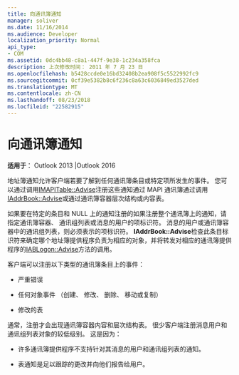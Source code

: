 ```yaml
---
title: 向通讯簿通知
manager: soliver
ms.date: 11/16/2014
ms.audience: Developer
localization_priority: Normal
api_type:
- COM
ms.assetid: 0dc4bb48-c8a1-447f-9e38-1c234a358fca
description: 上次修改时间： 2011 年 7 月 23 日
ms.openlocfilehash: b5428ccde0e16bd32408b2ea908f5c5522992fc9
ms.sourcegitcommit: 0cf39e5382b8c6f236c8a63c6036849ed3527ded
ms.translationtype: MT
ms.contentlocale: zh-CN
ms.lasthandoff: 08/23/2018
ms.locfileid: "22582915"
---
```

# <a name="handing-address-book-notification"></a>向通讯簿通知
  
**适用于**： Outlook 2013 |Outlook 2016 
  
地址簿通知允许客户端若要了解到任何通讯簿条目或特定项所发生的事件。 您可以通过调用[IMAPITable::Advise](imapitable-advise.md)注册这些通知通过 MAPI 通讯簿通过调用[IAddrBook::Advise](iaddrbook-advise.md)或通过通讯簿容器层次结构或内容表。 
  
如果要在特定的条目和 NULL 上的通知注册的如果注册整个通讯簿上的通知，请指定通讯簿容器、 通讯组列表或消息的用户的项标识符。 消息的用户或通讯簿容器中的通讯组列表，则必须表示的项标识符。 **IAddrBook::Advise**检查此条目标识符来确定哪个地址簿提供程序负责为相应的对象，并将转发对相应的通讯簿提供程序的[IABLogon::Advise](iablogon-advise.md)方法的调用。 
  
客户端可以注册以下类型的通讯簿条目上的事件：
  
- 严重错误
    
- 任何对象事件 （创建、 修改、 删除、 移动或复制）
    
- 修改的表
    
通常，注册才会出现通讯簿容器内容和层次结构表。 很少客户端注册消息用户和通讯组列表对象的较低级别。 这是因为：
  
- 许多通讯簿提供程序不支持针对其消息的用户和通讯组列表的通知。
    
- 表通知是足以跟踪的更改并向他们报告给用户。
    

